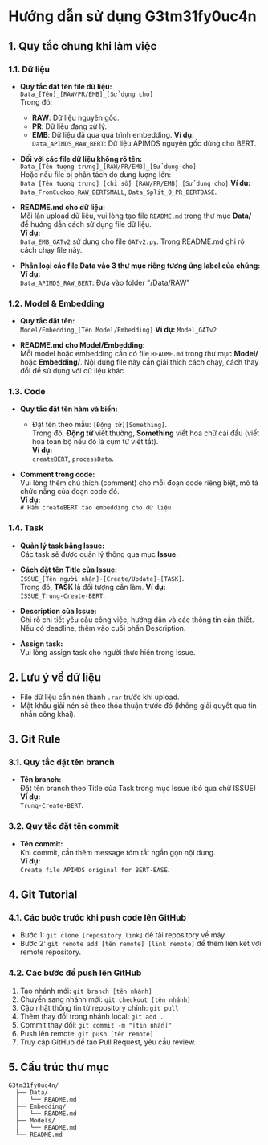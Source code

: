 # Hướng dẫn sử dụng G3tm31fy0uc4n

## 1. Quy tắc chung khi làm việc

### 1.1. Dữ liệu

- **Quy tắc đặt tên file dữ liệu:**  
  `Data_[Tên]_[RAW/PR/EMB]_[Sử dụng cho]`  
  Trong đó:

  - **RAW**: Dữ liệu nguyên gốc.
  - **PR**: Dữ liệu đang xử lý.
  - **EMB**: Dữ liệu đã qua quá trình embedding.
  **Ví dụ:**  
  `Data_APIMDS_RAW_BERT`: Dữ liệu APIMDS nguyên gốc dùng cho BERT.

- **Đối với các file dữ liệu không rõ tên:**  
  `Data_[Tên tượng trưng]_[RAW/PR/EMB]_[Sử dụng cho]`  
  Hoặc nếu file bị phân tách do dung lượng lớn:  
  `Data_[Tên tượng trưng]_[chỉ số]_[RAW/PR/EMB]_[Sử dụng cho]`
  **Ví dụ:**  
  `Data_FromCuckoo_RAW_BERTSMALL`, `Data_Split_0_PR_BERTBASE`.

- **README.md cho dữ liệu:**  
  Mỗi lần upload dữ liệu, vui lòng tạo file `README.md` trong thư mục **Data/** để hướng dẫn cách sử dụng file dữ liệu.  
  **Ví dụ:**  
  `Data_EMB_GATv2` sử dụng cho file `GATv2.py`. Trong README.md ghi rõ cách chạy file này.

- **Phân loại các file Data vào 3 thư mục riêng tương ứng label của chúng:**
  **Ví dụ:**  
  `Data_APIMDS_RAW_BERT`: Đưa vào folder "/Data/RAW"

### 1.2. Model & Embedding

- **Quy tắc đặt tên:**  
  `Model/Embedding_[Tên Model/Embedding]`
  **Ví dụ:**
  `Model_GATv2`

- **README.md cho Model/Embedding:**  
  Mỗi model hoặc embedding cần có file `README.md` trong thư mục **Model/** hoặc **Embedding/**. Nội dung file này cần giải thích cách chạy, cách thay đổi để sử dụng với dữ liệu khác.

### 1.3. Code

- **Quy tắc đặt tên hàm và biến:**

  - Đặt tên theo mẫu: `[Động từ][Something]`.  
    Trong đó, **Động từ** viết thường, **Something** viết hoa chữ cái đầu (viết hoa toàn bộ nếu đó là cụm từ viết tắt).  
    **Ví dụ:**  
    `createBERT`, `processData`.

- **Comment trong code:**  
  Vui lòng thêm chú thích (comment) cho mỗi đoạn code riêng biệt, mô tả chức năng của đoạn code đó.  
  **Ví dụ:**  
  `# Hàm createBERT tạo embedding cho dữ liệu.`

### 1.4. Task

- **Quản lý task bằng Issue:**  
  Các task sẽ được quản lý thông qua mục **Issue**.

- **Cách đặt tên Title của Issue:**  
  `ISSUE_[Tên người nhận]-[Create/Update]-[TASK]`.  
  Trong đó, **TASK** là đối tượng cần làm.
  **Ví dụ:**  
  `ISSUE_Trung-Create-BERT`.

- **Description của Issue:**  
  Ghi rõ chi tiết yêu cầu công việc, hướng dẫn và các thông tin cần thiết. Nếu có deadline, thêm vào cuối phần Description.

- **Assign task:**  
  Vui lòng assign task cho người thực hiện trong Issue.


## 2. Lưu ý về dữ liệu

- File dữ liệu cần nén thành `.rar` trước khi upload.
- Mật khẩu giải nén sẽ theo thỏa thuận trước đó (không giải quyết qua tin nhắn công khai).

## 3. Git Rule

### 3.1. Quy tắc đặt tên branch

- **Tên branch:**  
  Đặt tên branch theo Title của Task trong mục Issue (bỏ qua chữ ISSUE) 
  **Ví dụ:**  
  `Trung-Create-BERT`.

### 3.2. Quy tắc đặt tên commit

- **Tên commit:**  
  Khi commit, cần thêm message tóm tắt ngắn gọn nội dung.  
  **Ví dụ:**  
  `Create file APIMDS original for BERT-BASE`.

## 4. Git Tutorial

### 4.1. Các bước trước khi push code lên GitHub

- Bước 1: `git clone [repository link]` để tải repository về máy.
- Bước 2: `git remote add [tên remote] [link remote]` để thêm liên kết với remote repository.

### 4.2. Các bước để push lên GitHub

1. Tạo nhánh mới: `git branch [tên nhánh]`
2. Chuyển sang nhánh mới: `git checkout [tên nhánh]`
3. Cập nhật thông tin từ repository chính: `git pull`
4. Thêm thay đổi trong nhánh local: `git add .`
5. Commit thay đổi: `git commit -m "[tin nhắn]"`
6. Push lên remote: `git push [tên remote]`
7. Truy cập GitHub để tạo Pull Request, yêu cầu review.

## 5. Cấu trúc thư mục

```plaintext
G3tm31fy0uc4n/
  ├── Data/
  │   └── README.md
  ├── Embedding/
  │   └── README.md
  ├── Models/
  │   └── README.md
  └── README.md
```
